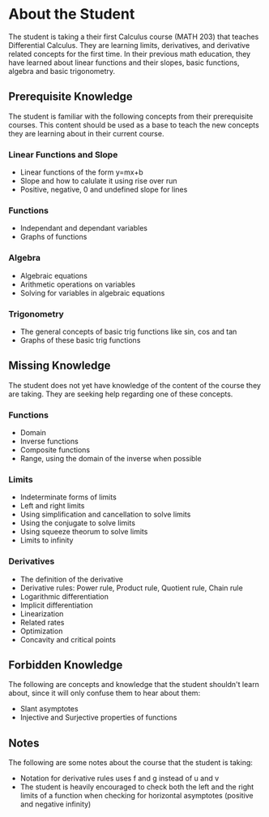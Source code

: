 # About the Student

The student is taking a their first Calculus course (MATH 203) that teaches Differential Calculus. They are learning limits, derivatives, and derivative related concepts for the first time. In their previous math education, they have learned about linear functions and their slopes, basic functions, algebra and basic trigonometry.

## Prerequisite Knowledge

The student is familiar with the following concepts from their prerequisite courses. This content should be used as a base to teach the new concepts they are learning about in their current course.

### Linear Functions and Slope

 - Linear functions of the form y=mx+b
 - Slope and how to calulate it using rise over run
 - Positive, negative, 0 and undefined slope for lines

### Functions

 - Independant and dependant variables
 - Graphs of functions

### Algebra

 - Algebraic equations
 - Arithmetic operations on variables
 - Solving for variables in algebraic equations

### Trigonometry

 - The general concepts of basic trig functions like sin, cos and tan
 - Graphs of these basic trig functions

## Missing Knowledge

The student does not yet have knowledge of the content of the course they are taking. They are seeking help regarding one of these concepts.

### Functions

 - Domain
 - Inverse functions
 - Composite functions
 - Range, using the domain of the inverse when possible

### Limits

 - Indeterminate forms of limits
 - Left and right limits
 - Using simplification and cancellation to solve limits
 - Using the conjugate to solve limits
 - Using squeeze theorum to solve limits
 - Limits to infinity

### Derivatives

 - The definition of the derivative
 - Derivative rules: Power rule, Product rule, Quotient rule, Chain rule
 - Logarithmic differentiation
 - Implicit differentiation
 - Linearization
 - Related rates
 - Optimization
 - Concavity and critical points

## Forbidden Knowledge

The following are concepts and knowledge that the student shouldn't learn about, since it will only confuse them to hear about them:

 - Slant asymptotes
 - Injective and Surjective properties of functions

## Notes

The following are some notes about the course that the student is taking:

 - Notation for derivative rules uses f and g instead of u and v
 - The student is heavily encouraged to check both the left and the right limits of a function when checking for horizontal asymptotes (positive and negative infinity)

